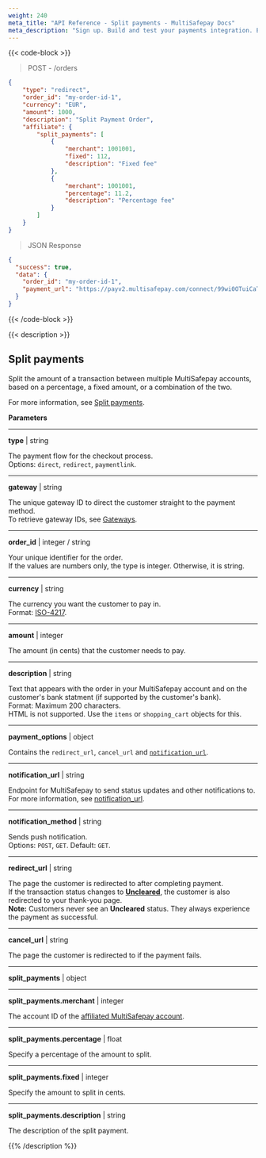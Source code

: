 ```yaml
---
weight: 240
meta_title: "API Reference - Split payments - MultiSafepay Docs"
meta_description: "Sign up. Build and test your payments integration. Explore our products and services. Use our API Reference, SDKs, and wrappers. Get support."
---
```

{{< code-block >}}

> POST - /orders

```json
{
    "type": "redirect",
    "order_id": "my-order-id-1",
    "currency": "EUR",
    "amount": 1000,
    "description": "Split Payment Order",
    "affiliate": {
        "split_payments": [
            {
                "merchant": 1001001,
                "fixed": 112,
                "description": "Fixed fee"
            },
            {
                "merchant": 1001001,
                "percentage": 11.2,
                "description": "Percentage fee"
            }
        ]
    }
}
```

> JSON Response

```json
{
  "success": true,
  "data": {
    "order_id": "my-order-id-1",
    "payment_url": "https://payv2.multisafepay.com/connect/99wi0OTuiCaTY2nwEiEOybWpVx8MNwrJ75c/?lang=en_US"
  }
}
```
{{< /code-block >}}

{{< description >}}
## Split payments
Split the amount of a transaction between multiple MultiSafepay accounts, based on a percentage, a fixed amount, or a combination of the two.

For more information, see [Split payments](/payments/features/split-payments/).

**Parameters**

----------------

__type__ | string

The payment flow for the checkout process.  
Options: `direct`, `redirect`, `paymentlink`.  

----------------
__gateway__ | string

The unique gateway ID to direct the customer straight to the payment method.  
To retrieve gateway IDs, see [Gateways](/api/#gateways).

----------------
__order_id__ | integer / string

Your unique identifier for the order.  
If the values are numbers only, the type is integer. Otherwise, it is string.

----------------
__currency__ | string

The currency you want the customer to pay in.   
Format: [ISO-4217](https://www.iso.org/iso-4217-currency-codes.html).  

----------------
__amount__ | integer

The amount (in cents) that the customer needs to pay.

----------------
__description__ | string

Text that appears with the order in your MultiSafepay account and on the customer's bank statment (if supported by the customer's bank).   
Format: Maximum 200 characters.   
HTML is not supported. Use the `items` or `shopping_cart` objects for this.

----------------
__payment_options__ | object

Contains the `redirect_url`, `cancel_url` and [`notification_url`](/developer/api/notification-url).

----------------
__notification_url__ | string

Endpoint for MultiSafepay to send status updates and other notifications to.   
For more information, see [notification_url](/developer/api/notification-url).

----------------
__notification_method__ | string

Sends push notification.  
Options: `POST`, `GET`. Default: `GET`.

----------------
__redirect_url__ | string

The page the customer is redirected to after completing payment.   
If the transaction status changes to [**Uncleared**](/payments/methods/credit-and-debit-cards/user-guide/evaluating-uncleared-transactions/), the customer is also redirected to your thank-you page.   
**Note:** Customers never see an **Uncleared** status. They always experience the payment as successful.

----------------
__cancel_url__ | string

The page the customer is redirected to if the payment fails.

----------------
__split_payments__ | object

----------------
__split_payments.merchant__ | integer

The account ID of the [affiliated MultiSafepay account](/account/partner-account-control/).   

----------------
__split_payments.percentage__ | float

Specify a percentage of the amount to split.

----------------
__split_payments.fixed__ | integer

Specify the amount to split in cents.

----------------
__split_payments.description__ | string

The description of the split payment.


{{% /description %}}
